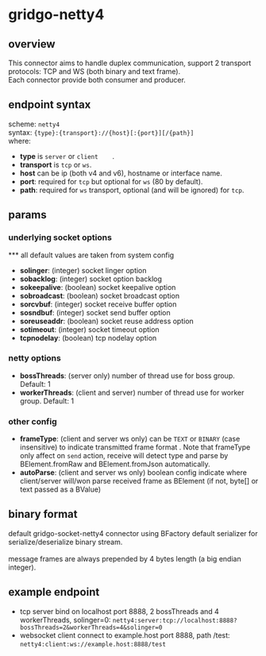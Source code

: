 # gridgo-netty4

## overview
This connector aims to handle duplex communication, support 2 transport protocols: TCP and WS (both binary and text frame). <br/>
Each connector provide both consumer and producer.

## endpoint syntax
scheme: ``netty4`` <br/>
syntax: `` {type}:{transport}://{host}[:{port}][/{path}] `` <br/>
where:
- **type** is ``server`` or ``client	``.
- **transport** is ``tcp`` or ``ws``.
- **host** can be ip (both v4 and v6), hostname or interface name.
- **port**: required for ``tcp`` but optional for ``ws`` (80 by default).
- **path**: required for ``ws`` transport, optional (and will be ignored) for ``tcp``.

## params

### underlying socket options
*** all default values are taken from system config
- **solinger**: (integer) socket linger option
- **sobacklog**: (integer) socket option backlog
- **sokeepalive**: (boolean) socket keepalive option
- **sobroadcast**: (boolean) socket broadcast option
- **sorcvbuf**: (integer) socket receive buffer option
- **sosndbuf**: (integer) socket send buffer option
- **soreuseaddr**: (boolean) socket reuse address option
- **sotimeout**: (integer) socket timeout option
- **tcpnodelay**: (boolean) tcp nodelay option

### netty options
- **bossThreads**: (server only) number of thread use for boss group. Default: 1
- **workerThreads**: (client and server) number of thread use for worker group. Default: 1

### other config
- **frameType**: (client and server ws only) can be ``TEXT`` or ``BINARY`` (case insensitive) to indicate transmitted frame format . Note that frameType only affect on ``send`` action, receive will detect type and parse by BElement.fromRaw and BElement.fromJson automatically. 
- **autoParse**: (client and server ws only) boolean config indicate where client/server will/won parse received frame as BElement (if not, byte[] or text passed as a BValue)

## binary format
default gridgo-socket-netty4 connector using BFactory default serializer for serialize/deserialize binary stream. 
<br/><br/>
message frames are always prepended by 4 bytes length (a big endian integer).

## example endpoint
- tcp server bind on localhost port 8888, 2 bossThreads and 4 workerThreads, solinger=0: ``netty4:server:tcp://localhost:8888?bossThreads=2&workerThreads=4&solinger=0``
- websocket client connect to example.host port 8888, path /test: ``netty4:client:ws://example.host:8888/test``
